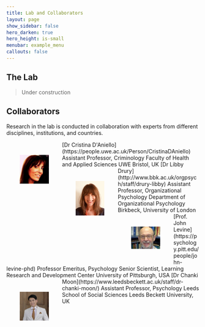 ```yaml
---
title: Lab and Collaborators
layout: page
show_sidebar: false
hero_darken: true
hero_height: is-small
menubar: example_menu
callouts: false
---
```


## The Lab
> Under construction


## Collaborators

Research in the lab is conducted in collaboration with experts from different disciplines, institutions, and countries. 

<img src="/img/coll/cri.jpg" alt="CRI" width="15%" align="left" hspace="35" vspace="35">
[Dr Cristina D'Aniello](https://people.uwe.ac.uk/Person/CristinaDAniello)
Assistant Professor, Criminology
Faculty of Health and Applied Sciences
UWE Bristol, UK
   
<img src="/img/coll/ld.jpg" alt="LD" width="15%" align="left" hspace="35" vspace="35">
[Dr Libby Drury](http://www.bbk.ac.uk/orgpsych/staff/drury-libby)
Assistant Professor, Organizational Psychology
Department of Organizational Psychology
Birkbeck, University of London
  
<img src="/img/coll/levine_j.jpg" alt="JL" width="15%" align="left" hspace="35" vspace="35">
[Prof. John Levine](https://psychology.pitt.edu/people/john-levine-phd)
Professor Emeritus, Psychology
Senior Scientist, Learning Research and Development Center
University of Pittsburgh, USA
  
<img src="/img/coll/cm.jpg" alt="CM" width="15%" align="left" hspace="35" vspace="35">
[Dr Chanki Moon](https://www.leedsbeckett.ac.uk/staff/dr-chanki-moon/)
Assistant Professor, Psychology
Leeds School of Social Sciences
Leeds Beckett University, UK

